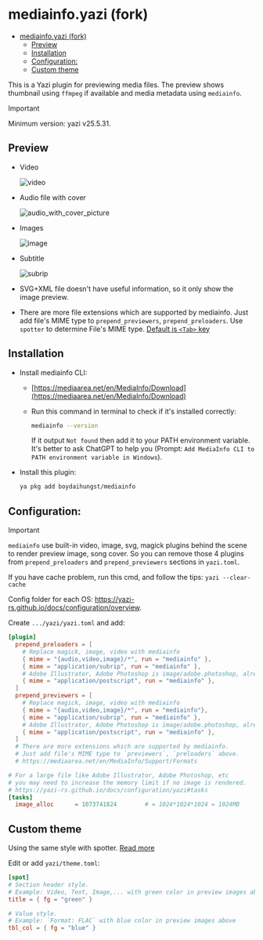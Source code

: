 # mediainfo.yazi (fork)

<!--toc:start-->

- [mediainfo.yazi (fork)](#mediainfoyazi-fork)
  - [Preview](#preview)
  - [Installation](#installation)
  - [Configuration:](#configuration)
  - [Custom theme](#custom-theme)
  <!--toc:end-->

This is a Yazi plugin for previewing media files. The preview shows thumbnail
using `ffmpeg` if available and media metadata using `mediainfo`.

> [!IMPORTANT]
> Minimum version: yazi v25.5.31.

## Preview

- Video

  ![video](assets/2025-02-15-09-15-39.png)

- Audio file with cover

  ![audio_with_cover_picture](assets/2025-02-15-09-14-23.png)

- Images

  ![image](assets/2025-02-15-16-52-39.png)

- Subtitle

  ![subrip](assets/2025-02-15-16-51-11.png)

- SVG+XML file doesn't have useful information, so it only show the image preview.
- There are more file extensions which are supported by mediainfo. Just add file's MIME type to `prepend_previewers`, `prepend_preloaders`.
  Use `spotter` to determine File's MIME type. [Default is `<Tab>` key](https://github.com/sxyazi/yazi/blob/1a6abae974370702c8865459344bf256de58359e/yazi-config/preset/keymap-default.toml#L59)

## Installation

- Install mediainfo CLI:

  - [https://mediaarea.net/en/MediaInfo/Download](https://mediaarea.net/en/MediaInfo/Download)
  - Run this command in terminal to check if it's installed correctly:

    ```bash
    mediainfo --version
    ```

    If it output `Not found` then add it to your PATH environment variable. It's better to ask ChatGPT to help you (Prompt: `Add MediaInfo CLI to PATH environment variable in Windows`).

- Install this plugin:

  ```bash
  ya pkg add boydaihungst/mediainfo
  ```

## Configuration:

> [!IMPORTANT]
>
> `mediainfo` use built-in video, image, svg, magick plugins behind the scene to render preview image, song cover.
> So you can remove those 4 plugins from `prepend_preloaders` and `prepend_previewers` sections in `yazi.toml`.

If you have cache problem, run this cmd, and follow the tips: `yazi --clear-cache`

Config folder for each OS: https://yazi-rs.github.io/docs/configuration/overview.

Create `.../yazi/yazi.toml` and add:

```toml
[plugin]
  prepend_preloaders = [
    # Replace magick, image, video with mediainfo
    { mime = "{audio,video,image}/*", run = "mediainfo" },
    { mime = "application/subrip", run = "mediainfo" },
    # Adobe Illustrator, Adobe Photoshop is image/adobe.photoshop, already handled above
    { mime = "application/postscript", run = "mediainfo" },
  ]
  prepend_previewers = [
    # Replace magick, image, video with mediainfo
    { mime = "{audio,video,image}/*", run = "mediainfo"},
    { mime = "application/subrip", run = "mediainfo" },
    # Adobe Illustrator, Adobe Photoshop is image/adobe.photoshop, already handled above
    { mime = "application/postscript", run = "mediainfo" },
  ]
  # There are more extensions which are supported by mediainfo.
  # Just add file's MIME type to `previewers`, `preloaders` above.
  # https://mediaarea.net/en/MediaInfo/Support/Formats

# For a large file like Adobe Illustrator, Adobe Photoshop, etc
# you may need to increase the memory limit if no image is rendered.
# https://yazi-rs.github.io/docs/configuration/yazi#tasks
[tasks]
  image_alloc      = 1073741824        # = 1024*1024*1024 = 1024MB

```

## Custom theme

Using the same style with spotter. [Read more](https://github.com/sxyazi/yazi/pull/2391)

Edit or add `yazi/theme.toml`:

```toml
[spot]
# Section header style.
# Example: Video, Text, Image,... with green color in preview images above
title = { fg = "green" }

# Value style.
# Example: `Format: FLAC` with blue color in preview images above
tbl_col = { fg = "blue" }
```
